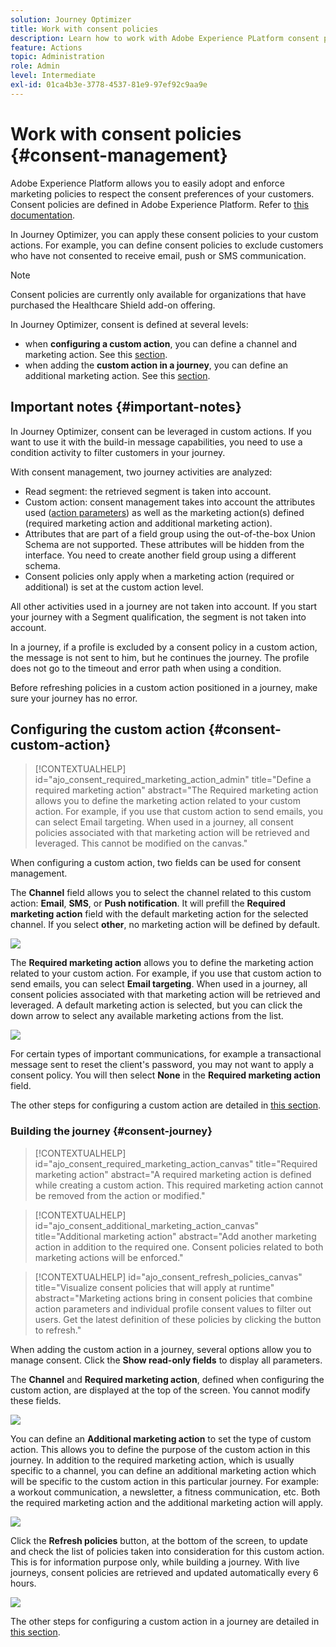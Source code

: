 ```yaml
---
solution: Journey Optimizer
title: Work with consent policies
description: Learn how to work with Adobe Experience PLatform consent policies
feature: Actions
topic: Administration
role: Admin
level: Intermediate
exl-id: 01ca4b3e-3778-4537-81e9-97ef92c9aa9e
---
```

# Work with consent policies {#consent-management}

Adobe Experience Platform allows you to easily adopt and enforce marketing policies to respect the consent preferences of your customers. Consent policies are defined in Adobe Experience Platform. Refer to [this documentation](https://experienceleague.adobe.com/docs/experience-platform/data-governance/policies/user-guide.html?lang=en#consent-policy).

In Journey Optimizer, you can apply these consent policies to your custom actions. For example, you can define consent policies to exclude customers who have not consented to receive email, push or SMS communication. 

>[!NOTE]
>
>Consent policies are currently only available for organizations that have purchased the Healthcare Shield add-on offering.

In Journey Optimizer, consent is defined at several levels:

* when **configuring a custom action**, you can define a channel and marketing action. See this [section](../action/consent.md#consent-custom-action).
* when adding the **custom action in a journey**, you can define an additional marketing action. See this [section](../action/consent.md#consent-journey).

## Important notes {#important-notes}

In Journey Optimizer, consent can be leveraged in custom actions. If you want to use it with the build-in message capabilities, you need to use a condition activity to filter customers in your journey.

With consent management, two journey activities are analyzed: 

* Read segment: the retrieved segment is taken into account.
* Custom action: consent management takes into account the attributes used ([action parameters](../action/about-custom-action-configuration.md#define-the-message-parameters)) as well as the  marketing action(s) defined (required marketing action and additional marketing action).
* Attributes that are part of a field group using the out-of-the-box Union Schema are not supported. These attributes will be hidden from the interface. You need to create another field group using a different schema.
* Consent policies only apply when a marketing action (required or additional) is set at the custom action level. 

All other activities used in a journey are not taken into account. If you start your journey with a Segment qualification, the segment is not taken into account.

In a journey, if a profile is excluded by a consent policy in a custom action, the message is not sent to him, but he continues the journey. The profile does not go to the timeout and error path when using a condition.

Before refreshing policies in a custom action positioned in a journey, make sure your journey has no error. 

<!--
There are two types of latency regarding the use of consent policies:

* **User latency**: the delay from the time a profile changes a consent settings to the moment it is applied in Experience Platform. This can take up to 48h. 
* **Consent policy latency**: the delay from the time a consent policy is created or updated to the moment it is applied. This can take up to 6 hours
-->

## Configuring the custom action {#consent-custom-action}

>[!CONTEXTUALHELP]
>id="ajo_consent_required_marketing_action_admin"
>title="Define a required marketing action"
>abstract="The Required marketing action allows you to define the marketing action related to your custom action. For example, if you use that custom action to send emails, you can select Email targeting. When used in a journey, all consent policies associated with that marketing action will be retrieved and leveraged. This cannot be modified on the canvas." 

When configuring a custom action, two fields can be used for consent management.

The **Channel** field allows you to select the channel related to this custom action: **Email**, **SMS**, or **Push notification**. It will prefill the **Required marketing action** field with the default marketing action for the selected channel. If you select **other**, no marketing action will be defined by default. 

![](assets/consent1.png)

The **Required marketing action** allows you to define the marketing action related to your custom action. For example, if you use that custom action to send emails, you can select **Email targeting**. When used in a journey, all consent policies associated with that marketing action will be retrieved and leveraged. A default marketing action is selected, but you can click the down arrow to select any available marketing actions from the list.

![](assets/consent2.png)

For certain types of important communications, for example a transactional message sent to reset the client's password, you may not want to apply a consent policy. You will then select **None** in the **Required marketing action** field.

The other steps for configuring a custom action are detailed in [this section](../action/about-custom-action-configuration.md#consent-management).  

### Building the journey {#consent-journey}

>[!CONTEXTUALHELP]
>id="ajo_consent_required_marketing_action_canvas"
>title="Required marketing action"
>abstract="A required marketing action is defined while creating a custom action. This required marketing action cannot be removed from the action or modified."

>[!CONTEXTUALHELP]
>id="ajo_consent_additional_marketing_action_canvas"
>title="Additional marketing action"
>abstract="Add another marketing action in addition to the required one. Consent policies related to both marketing actions will be enforced." 

>[!CONTEXTUALHELP]
>id="ajo_consent_refresh_policies_canvas"
>title="Visualize consent policies that will apply at runtime"
>abstract="Marketing actions bring in consent policies that combine action parameters and individual profile consent values to filter out users. Get the latest definition of these policies by clicking the button to refresh." 

When adding the custom action in a journey, several options allow you to manage consent. Click the **Show read-only fields** to display all parameters.

The **Channel** and **Required marketing action**, defined when configuring the custom action, are displayed at the top of the screen. You cannot modify these fields.

![](assets/consent4.png)

You can define an **Additional marketing action** to set the type of custom action. This allows you to define the purpose of the custom action in this journey. In addition to the required marketing action, which is usually specific to a channel, you can define an additional marketing action which will be specific to the custom action in this particular journey. For example: a workout communication, a newsletter, a fitness communication, etc. Both the required marketing action and the additional marketing action will apply.

![](assets/consent3.png)

Click the **Refresh policies** button, at the bottom of the screen, to update and check the list of policies taken into consideration for this custom action. This is for information purpose only, while building a journey. With live journeys, consent policies are retrieved and updated automatically every 6 hours.

![](assets/consent5.png)

<!--
The following data is taken into account for consent:

* marketing actions and additional marketing actions defined in the custom action
* action parameters defined in the custom action, see this [section](../action/about-custom-action-configuration.md#define-the-message-parameters) 
* attributes used as criteria in a segment when the journey starts with a Read segment, see this [section](../building-journeys/read-segment.md) 

>[!NOTE]
>
>Please note that there can be a latency when updating the list of policies applied, refer to this [this section](../action/consent.md#important-notes).
-->

The other steps for configuring a custom action in a journey are detailed in [this section](../building-journeys/using-custom-actions.md).

